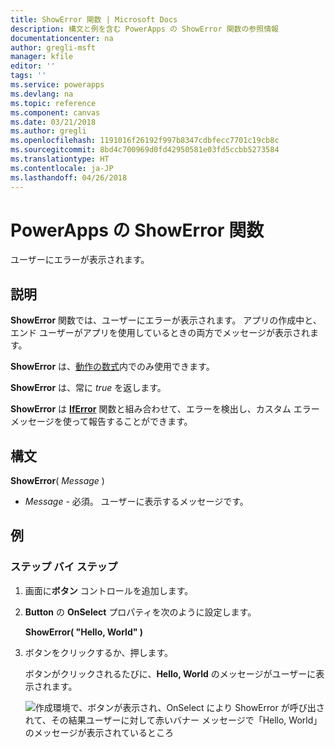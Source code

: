 ```yaml
---
title: ShowError 関数 | Microsoft Docs
description: 構文と例を含む PowerApps の ShowError 関数の参照情報
documentationcenter: na
author: gregli-msft
manager: kfile
editor: ''
tags: ''
ms.service: powerapps
ms.devlang: na
ms.topic: reference
ms.component: canvas
ms.date: 03/21/2018
ms.author: gregli
ms.openlocfilehash: 1191016f26192f997b8347cdbfecc7701c19cb8c
ms.sourcegitcommit: 8bd4c700969d0fd42950581e03fd5ccbb5273584
ms.translationtype: HT
ms.contentlocale: ja-JP
ms.lasthandoff: 04/26/2018
---
```

# <a name="showerror-function-in-powerapps"></a>PowerApps の ShowError 関数
ユーザーにエラーが表示されます。

## <a name="description"></a>説明
**ShowError** 関数では、ユーザーにエラーが表示されます。  アプリの作成中と、エンド ユーザーがアプリを使用しているときの両方でメッセージが表示されます。

**ShowError** は、[動作の数式](../working-with-formulas-in-depth.md)内でのみ使用できます。

**ShowError** は、常に *true* を返します。

**ShowError** は [**IfError**](function-iferror.md) 関数と組み合わせて、エラーを検出し、カスタム エラー メッセージを使って報告することができます。

## <a name="syntax"></a>構文
**ShowError**( *Message* )

* *Message* - 必須。  ユーザーに表示するメッセージです。 

## <a name="examples"></a>例

### <a name="step-by-step"></a>ステップ バイ ステップ

1. 画面に**ボタン** コントロールを追加します。

2. **Button** の **OnSelect** プロパティを次のように設定します。

    **ShowError( "Hello, World" )**

3. ボタンをクリックするか、押します。  

    ボタンがクリックされるたびに、**Hello, World** のメッセージがユーザーに表示されます。

    ![作成環境で、ボタンが表示され、OnSelect により ShowError が呼び出されて、その結果ユーザーに対して赤いバナー メッセージで「Hello, World」のメッセージが表示されているところ](media/function-showerror/hello-world.png)
